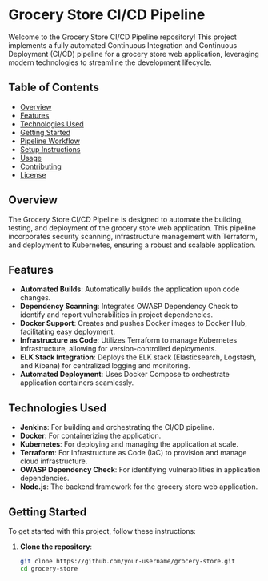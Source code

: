 # Grocery Store CI/CD Pipeline

Welcome to the Grocery Store CI/CD Pipeline repository! This project implements a fully automated Continuous Integration and Continuous Deployment (CI/CD) pipeline for a grocery store web application, leveraging modern technologies to streamline the development lifecycle.

## Table of Contents

- [Overview](#overview)
- [Features](#features)
- [Technologies Used](#technologies-used)
- [Getting Started](#getting-started)
- [Pipeline Workflow](#pipeline-workflow)
- [Setup Instructions](#setup-instructions)
- [Usage](#usage)
- [Contributing](#contributing)
- [License](#license)

## Overview

The Grocery Store CI/CD Pipeline is designed to automate the building, testing, and deployment of the grocery store web application. This pipeline incorporates security scanning, infrastructure management with Terraform, and deployment to Kubernetes, ensuring a robust and scalable application.

## Features

- **Automated Builds**: Automatically builds the application upon code changes.
- **Dependency Scanning**: Integrates OWASP Dependency Check to identify and report vulnerabilities in project dependencies.
- **Docker Support**: Creates and pushes Docker images to Docker Hub, facilitating easy deployment.
- **Infrastructure as Code**: Utilizes Terraform to manage Kubernetes infrastructure, allowing for version-controlled deployments.
- **ELK Stack Integration**: Deploys the ELK stack (Elasticsearch, Logstash, and Kibana) for centralized logging and monitoring.
- **Automated Deployment**: Uses Docker Compose to orchestrate application containers seamlessly.

## Technologies Used

- **Jenkins**: For building and orchestrating the CI/CD pipeline.
- **Docker**: For containerizing the application.
- **Kubernetes**: For deploying and managing the application at scale.
- **Terraform**: For Infrastructure as Code (IaC) to provision and manage cloud infrastructure.
- **OWASP Dependency Check**: For identifying vulnerabilities in application dependencies.
- **Node.js**: The backend framework for the grocery store web application.

## Getting Started

To get started with this project, follow these instructions:

1. **Clone the repository**:
   ```bash
   git clone https://github.com/your-username/grocery-store.git
   cd grocery-store
